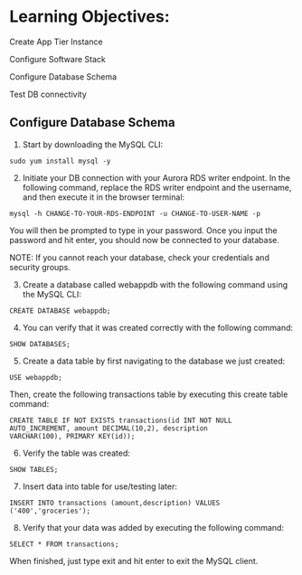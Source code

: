 # Learning Objectives:
Create App Tier Instance

Configure Software Stack

Configure Database Schema

Test DB connectivity


## Configure Database Schema

1. Start by downloading the MySQL CLI:

```
sudo yum install mysql -y
```

2. Initiate your DB connection with your Aurora RDS writer endpoint. In the following command, replace the RDS writer endpoint and the username, and then execute it in the browser terminal:

```
mysql -h CHANGE-TO-YOUR-RDS-ENDPOINT -u CHANGE-TO-USER-NAME -p
```

You will then be prompted to type in your password. Once you input the password and hit enter, you should now be connected to your database.

NOTE: If you cannot reach your database, check your credentials and security groups.

3. Create a database called webappdb with the following command using the MySQL CLI:
```
CREATE DATABASE webappdb;   
```
4. You can verify that it was created correctly with the following command:
```
SHOW DATABASES;
```
5. Create a data table by first navigating to the database we just created:
```
USE webappdb;    
```
Then, create the following transactions table by executing this create table command:
```
CREATE TABLE IF NOT EXISTS transactions(id INT NOT NULL
AUTO_INCREMENT, amount DECIMAL(10,2), description
VARCHAR(100), PRIMARY KEY(id));    
```
6. Verify the table was created:
```
SHOW TABLES;    
```
7. Insert data into table for use/testing later:
```
INSERT INTO transactions (amount,description) VALUES ('400','groceries');   
```
8. Verify that your data was added by executing the following command:
```
SELECT * FROM transactions;
```
When finished, just type exit and hit enter to exit the MySQL client.

